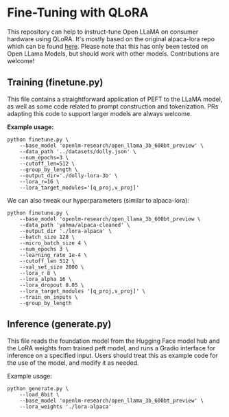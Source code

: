 # Fine-Tuning with QLoRA

This repository can help to instruct-tune Open LLaMA on consumer hardware using QLoRA. It's mostly based on the original alpaca-lora repo which can be found [here](https://github.com/tloen/alpaca-lora). Please note that this has only been tested on Open LLama Models, but should work with other models. Contributions are welcome!

## Training (finetune.py)

This file contains a straightforward application of PEFT to the LLaMA model, as well as some code related to prompt construction and tokenization. PRs adapting this code to support larger models are always welcome.

**Example usage:**


    python finetune.py \
        --base_model 'openlm-research/open_llama_3b_600bt_preview' \
        --data_path '../datasets/dolly.json' \
        --num_epochs=3 \
        --cutoff_len=512 \
        --group_by_length \
        --output_dir='./dolly-lora-3b' \
        --lora_r=16 \
        --lora_target_modules='[q_proj,v_proj]'

We can also tweak our hyperparameters (similar to alpaca-lora):

    python finetune.py \
        --base_model 'openlm-research/open_llama_3b_600bt_preview \
        --data_path 'yahma/alpaca-cleaned' \
        --output_dir './lora-alpaca' \
        --batch_size 128 \
        --micro_batch_size 4 \
        --num_epochs 3 \
        --learning_rate 1e-4 \
        --cutoff_len 512 \
        --val_set_size 2000 \
        --lora_r 8 \
        --lora_alpha 16 \
        --lora_dropout 0.05 \
        --lora_target_modules '[q_proj,v_proj]' \
        --train_on_inputs \
        --group_by_length

## Inference (generate.py)
This file reads the foundation model from the Hugging Face model hub and the LoRA weights from trained peft model, and runs a Gradio interface for inference on a specified input. Users should treat this as example code for the use of the model, and modify it as needed.

Example usage:    

    python generate.py \
        --load_8bit \
        --base_model 'openlm-research/open_llama_3b_600bt_preview' \
        --lora_weights './lora-alpaca'
    
